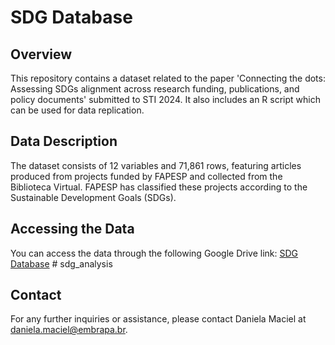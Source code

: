 # SDG Database

## Overview
This repository contains a dataset related to the paper 'Connecting the dots: Assessing SDGs alignment across research funding, publications, and policy documents' submitted to STI 2024. It also includes an R script which can be used for data replication.

## Data Description
The dataset consists of 12 variables and 71,861 rows, featuring articles produced from projects funded by FAPESP and collected from the Biblioteca Virtual. FAPESP has classified these projects according to the Sustainable Development Goals (SDGs).

## Accessing the Data
You can access the data through the following Google Drive link:
[SDG Database](https://docs.google.com/spreadsheets/d/1geLktId1bYLj-_VKKuNtipb4TsD8i3B5/edit?usp=sharing&ouid=108885149077301678625&rtpof=true&sd=true) # sdg_analysis

## Contact
For any further inquiries or assistance, please contact Daniela Maciel at daniela.maciel@embrapa.br.
